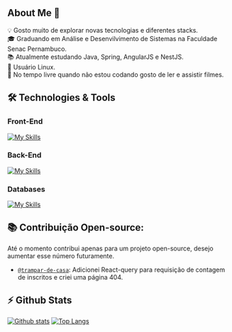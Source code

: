 ## About Me 🚀

💡 Gosto muito de explorar novas tecnologias e diferentes stacks.\
🎓 Graduando em Análise e Desenvilvimento de Sistemas na Faculdade Senac Pernambuco.\
📚 Atualmente estudando Java, Spring, AngularJS e NestJS.\
🐧 Usuário Linux.\
🍃 No tempo livre quando não estou codando gosto de ler e assistir filmes.

## 🛠️ Technologies & Tools

### Front-End
[![My Skills](https://skillicons.dev/icons?i=html,css,js,ts,react,angular,tailwind,styledcomponents)](https://skillicons.dev)

### Back-End
[![My Skills](https://skillicons.dev/icons?i=nodejs,express,nestjs,java,spring)](https://skillicons.dev)

### Databases
[![My Skills](https://skillicons.dev/icons?i=postgres,mysql,sqlite)](https://skillicons.dev)

## 📚 Contribuição Open-source:
Até o momento contribui apenas para um projeto open-source, desejo aumentar esse número futuramente.

- [`@trampar-de-casa`](https://github.com/ocodista/trampar-de-casa): Adicionei React-query para requisição de contagem de inscritos e criei uma página 404.

## ⚡ Github Stats
  
  <a href="#">![Github stats](https://github-readme-stats.vercel.app/api?username=sergiohdljr&theme=blueberry&count_private=true&hide_border=true&line_height=20)</a>
  <a href="#">![Top Langs](https://github-readme-stats.vercel.app/api/top-langs/?username=sergiohdljr&layout=compact&theme=blueberry&count_private=true&hide_border=true)</a>
